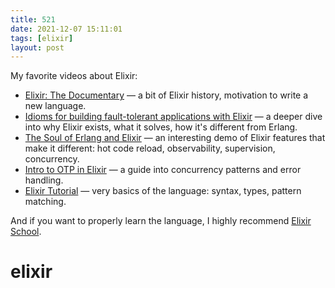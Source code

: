 ```yaml
---
title: 521
date: 2021-12-07 15:11:01
tags: [elixir]
layout: post
---
```


My favorite videos about Elixir:

+ [Elixir: The Documentary](https://youtu.be/lxYFOM3UJzo) — a bit of Elixir history, motivation to write a new language.
+ [Idioms for building fault-tolerant applications with Elixir](https://youtu.be/oxtMN-A44k8) — a deeper dive into why Elixir exists, what it solves, how it's different from Erlang.
+ [The Soul of Erlang and Elixir](https://youtu.be/JvBT4XBdoUE) — an interesting demo of Elixir features that make it different: hot code reload, observability, supervision, concurrency.
+ [Intro to OTP in Elixir](https://youtu.be/CJT8wPnmjTM) — a guide into concurrency patterns and error handling.
+ [Elixir Tutorial](https://youtu.be/pBNOavRoNL0) — very basics of the language: syntax, types, pattern matching.

And if you want to properly learn the language, I highly recommend [Elixir School](https://elixirschool.com/en/).

# elixir

